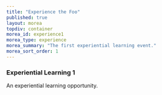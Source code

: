 ```yaml
---
title: "Experience the Foo"
published: true
layout: morea
topdiv: container
morea_id: experience1
morea_type: experience
morea_summary: "The first experiential learning event."
morea_sort_order: 1
---
```


### Experiential Learning 1

An experiential learning opportunity.